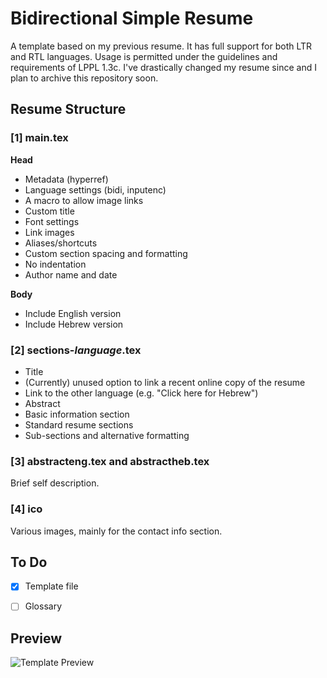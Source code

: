 # Bidirectional Simple Resume

A template based on my previous resume. 
It has full support for both LTR and RTL languages.
Usage is permitted under the guidelines and requirements of LPPL 1.3c.
I've drastically changed my resume since and I plan to archive this repository soon.

## Resume Structure

### [1] main.tex

**Head**

- Metadata (hyperref)
- Language settings (bidi, inputenc)
- A macro to allow image links
- Custom title
- Font settings
- Link images
- Aliases/shortcuts
- Custom section spacing and formatting
- No indentation
- Author name and date

**Body**

- Include English version
- Include Hebrew version

### [2] sections-*language*.tex

- Title
- (Currently) unused option to link a recent online copy of the resume
- Link to the other language (e.g. "Click here for Hebrew")
- Abstract
- Basic information section
- Standard resume sections
- Sub-sections and alternative formatting

### [3] abstracteng.tex and abstractheb.tex

Brief self description.

### [4] ico

Various images, mainly for the contact info section.













## To Do

- [X] Template file

- [ ] Glossary

## Preview

![Template Preview](https://github.com/kiril-u/kiril-resume-2021/blob/main/ico/template-preview.png?raw=true)
